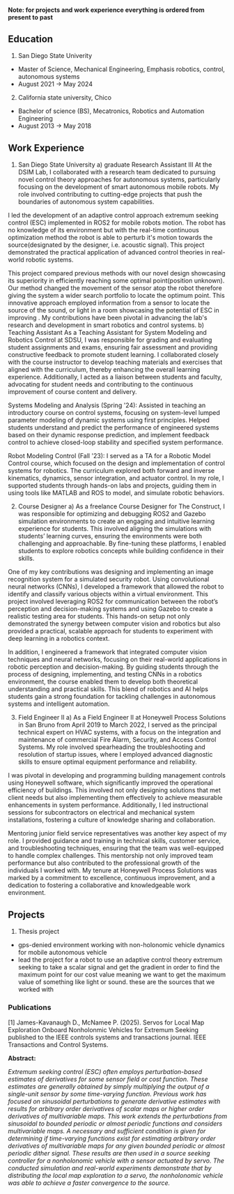 
#### Note: for projects and work experience everything is ordered from present to past


## Education
1) San Diego State Univerity
- Master of Science, Mechanical Engineering, Emphasis robotics, control, autonomous systems
- August 2021 -> May 2024
2) California state university, Chico
- Bachelor of science (BS), Mecatronics, Robotics and Automation Engineering
- August 2013 -> May 2018

## Work Experience
1) San Diego State University
   a) graduate Research Assistant III
   At the DSIM Lab, I collaborated with a research team dedicated to pursuing novel control theory approaches for autonomous systems, particularly focusing on the development of smart autonomous mobile robots. My role involved contributing to cutting-edge projects that push the boundaries of autonomous system capabilities.

I led the development of an adaptive control approach extremum seeking control (ESC) implemented in ROS2 for mobile robots motion. The robot has no knowledge of its environment but with the real-time continuous optimization method the robot is able to perturb it's motion towards the source(designated by the designer, i.e. acoustic signal). This project demonstrated the practical application of advanced control theories in real-world robotic systems.

This project compared previous methods with our novel design showcasing its superiority in efficiently reaching some optimal point(position unknown). Our method changed the movement of the sensor atop the robot therefore giving the system a wider search portfolio to locate the optimum point. This innovative approach employed information from a sensor to locate the source of the sound, or light in a room showcasing the potential of ESC in improving . My contributions have been pivotal in advancing the lab's research and development in smart robotics and control systems.
   b) Teaching Assistant
   As a Teaching Assistant for System Modeling and Robotics Control at SDSU, I was responsible for grading and evaluating student assignments and exams, ensuring fair assessment and providing constructive feedback to promote student learning. I collaborated closely with the course instructor to develop teaching materials and exercises that aligned with the curriculum, thereby enhancing the overall learning experience. Additionally, I acted as a liaison between students and faculty, advocating for student needs and contributing to the continuous improvement of course content and delivery.

Systems Modeling and Analysis (Spring '24):
Assisted in teaching an introductory course on control systems, focusing on system-level lumped parameter modeling of dynamic systems using first principles. Helped students understand and predict the performance of engineered systems based on their dynamic response prediction, and implement feedback control to achieve closed-loop stability and specified system performance.

Robot Modeling Control (Fall '23):
I served as a TA for a Robotic Model Control course, which focused on the design and implementation of control systems for robotics. The curriculum explored both forward and inverse kinematics, dynamics, sensor integration, and actuator control. In my role, I supported students through hands-on labs and projects, guiding them in using tools like MATLAB and ROS to model, and simulate robotic behaviors.

2) Course Designer
   a) As a freelance Course Designer for The Construct, I was responsible for optimizing and debugging ROS2 and Gazebo simulation environments to create an engaging and intuitive learning experience for students. This involved aligning the simulations with students’ learning curves, ensuring the environments were both challenging and approachable. By fine-tuning these platforms, I enabled students to explore robotics concepts while building confidence in their skills.

One of my key contributions was designing and implementing an image recognition system for a simulated security robot. Using convolutional neural networks (CNNs), I developed a framework that allowed the robot to identify and classify various objects within a virtual environment. This project involved leveraging ROS2 for communication between the robot’s perception and decision-making systems and using Gazebo to create a realistic testing area for students. This hands-on setup not only demonstrated the synergy between computer vision and robotics but also provided a practical, scalable approach for students to experiment with deep learning in a robotics context.

In addition, I engineered a framework that integrated computer vision techniques and neural networks, focusing on their real-world applications in robotic perception and decision-making. By guiding students through the process of designing, implementing, and testing CNNs in a robotics environment, the course enabled them to develop both theoretical understanding and practical skills. This blend of robotics and AI helps students gain a strong foundation for tackling challenges in autonomous systems and intelligent automation.

3) Field Engineer II
   a) As a Field Engineer II at Honeywell Process Solutions in San Bruno from April 2019 to March 2022, I served as the principal technical expert on HVAC systems, with a focus on the integration and maintenance of commercial Fire Alarm, Security, and Access Control Systems. My role involved spearheading the troubleshooting and resolution of startup issues, where I employed advanced diagnostic skills to ensure optimal equipment performance and reliability.

I was pivotal in developing and programming building management controls using Honeywell software, which significantly improved the operational efficiency of buildings. This involved not only designing solutions that met client needs but also implementing them effectively to achieve measurable enhancements in system performance. Additionally, I led instructional sessions for subcontractors on electrical and mechanical system installations, fostering a culture of knowledge sharing and collaboration.

Mentoring junior field service representatives was another key aspect of my role. I provided guidance and training in technical skills, customer service, and troubleshooting techniques, ensuring that the team was well-equipped to handle complex challenges. This mentorship not only improved team performance but also contributed to the professional growth of the individuals I worked with. My tenure at Honeywell Process Solutions was marked by a commitment to excellence, continuous improvement, and a dedication to fostering a collaborative and knowledgeable work environment.

## Projects

1) Thesis project

- gps-denied environment working with non-holonomic vehicle dynamics for mobile autonomous vehicle
- lead the project for a robot to use an adaptive control theory extremum seeking to take a scalar signal and get the gradient in order to find the maximum point for our cost value meaning we want to get the maximum value of something like light or sound. these are the sources that we worked with



### Publications

<a id="1">[1]</a> 
James-Kavanaugh D., McNamee P. (2025). 
Servos for Local Map Exploration Onboard Nonholonmic Vehicles for Extremum Seeking
published to the IEEE controls systems and transactions journal. 
IEEE Transactions and Control Systems.
   
**Abstract:**

*Extremum seeking control (ESC) often employs perturbation-based estimates of derivatives for some  sensor field or cost function. These estimates are generally obtained by simply multiplying the      output of a single-unit sensor by some time-varying function. Previous work has focused on sinusoidal perturbations to generate derivative estimates with results for arbitrary order derivatives of scalar maps or higher order derivatives of multivariable maps.  This work extends the perturbations from sinusoidal to bounded periodic or almost periodic functions and considers multivariable maps. A necessary and sufficient condition is given for determining if time-varying functions exist for estimating arbitrary order derivatives of multivariable maps for any given bounded periodic or almost periodic dither signal. These results are then used in a source seeking controller for a nonholonomic vehicle with a sensor actuated by servo. The conducted simulation and real-world experiments demonstrate that by distributing the local map exploration to a servo, the nonholonomic vehicle was able to achieve a faster convergence to the source.*
